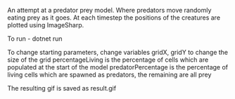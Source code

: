 An attempt at a predator prey model.
Where predators move randomly eating prey as it goes.
At each timestep the positions of the creatures are plotted using ImageSharp.

To run - dotnet run

To change starting parameters, change variables gridX, gridY to change the size of the grid
percentageLiving is the percentage of cells which are populated at the start of the model
predatorPercentage is the percentage of living cells which are spawned as predators, the remaining are all prey

The resulting gif is saved as result.gif